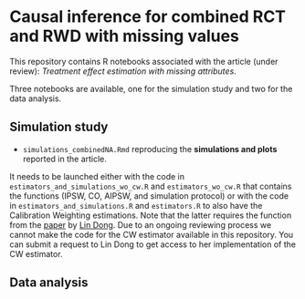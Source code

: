 # Causal inference for combined RCT and RWD with missing values

This repository contains R notebooks associated with the article (under review): _Treatment effect estimation with missing attributes_.

Three notebooks are available, one for the simulation study and two for the data analysis.

## Simulation study

- `simulations_combinedNA.Rmd` reproducing the **simulations and plots** reported in the article.

It needs to be launched either with the code in `estimators_and_simulations_wo_cw.R` and `estimators_wo_cw.R` that contains the functions (IPSW, CO, AIPSW, and simulation protocol) or with the code in `estimators_and_simulations.R` and `estimators.R` to also have the Calibration Weighting estimations. Note that the latter requires the function from the [paper](https://arxiv.org/abs/2003.01242) by [Lin Dong](https://lynndung.github.io/about/). Due to an ongoing reviewing process we cannot make the code for the CW estimator available in this repository. You can submit a request to Lin Dong to get access to her implementation of the CW estimator.


## Data analysis
